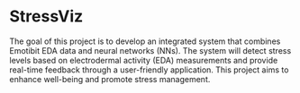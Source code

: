 # StressViz
The goal of this project is to develop an integrated system that combines Emotibit EDA data and neural networks (NNs). The system will detect stress levels based on electrodermal activity (EDA) measurements and provide real-time feedback through a user-friendly application. This project aims to enhance well-being and promote stress management.
